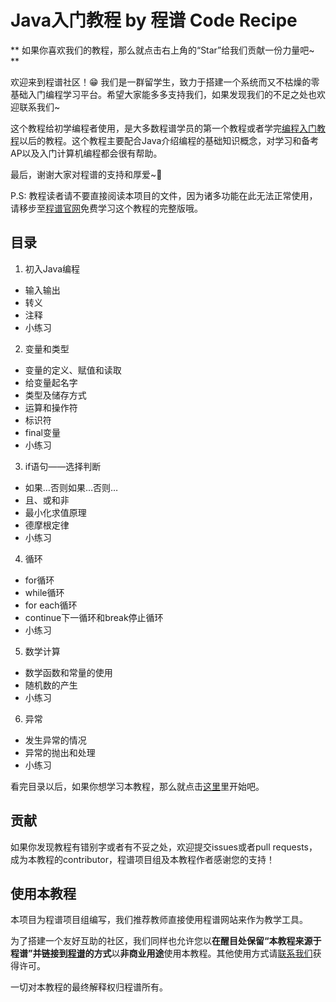 # Java入门教程 by 程谱 Code Recipe

** 如果你喜欢我们的教程，那么就点击右上角的“Star”给我们贡献一份力量吧~ **

欢迎来到程谱社区！😁 我们是一群留学生，致力于搭建一个系统而又不枯燥的零基础入门编程学习平台。希望大家能多多支持我们，如果发现我们的不足之处也欢迎联系我们~

这个教程给初学编程者使用，是大多数程谱学员的第一个教程或者学完[编程入门教程](https://coderecipe.cn/learn/1)以后的教程。这个教程主要配合Java介绍编程的基础知识概念，对学习和备考AP以及入门计算机编程都会很有帮助。

最后，谢谢大家对程谱的支持和厚爱~💖

P.S: 教程读者请不要直接阅读本项目的文件，因为诸多功能在此无法正常使用，请移步至[程谱官网](https://coderecipe.cn/learn/2)免费学习这个教程的完整版哦。

目录
------
1. 初入Java编程
  * 输入输出
  * 转义
  * 注释
  * 小练习
2. 变量和类型
  * 变量的定义、赋值和读取
  * 给变量起名字
  * 类型及储存方式
  * 运算和操作符
  * 标识符
  * final变量
  * 小练习
3. if语句——选择判断
  * 如果…否则如果…否则…
  * 且、或和非
  * 最小化求值原理
  * 德摩根定律
  * 小练习
4. 循环
  * for循环
  * while循环
  * for each循环
  * continue下一循环和break停止循环
  * 小练习
5. 数学计算
  * 数学函数和常量的使用
  * 随机数的产生
  * 小练习
6. 异常
  * 发生异常的情况
  * 异常的抛出和处理
  * 小练习

看完目录以后，如果你想学习本教程，那么就点击[这里](https://coderecipe.cn/learn/2)里开始吧。

贡献
------
如果你发现教程有错别字或者有不妥之处，欢迎提交issues或者pull requests，成为本教程的contributor，程谱项目组及本教程作者感谢您的支持！

使用本教程
------
本项目为程谱项目组编写，我们推荐教师直接使用程谱网站来作为教学工具。

为了搭建一个友好互助的社区，我们同样也允许您以**在醒目处保留“本教程来源于程谱”并链接到[程谱](https://coderecipe.cn/learn/2)的方式**以**非商业用途**使用本教程。其他使用方式请[联系我们](mailto:cr@coderecipe.cn)获得许可。

一切对本教程的最终解释权归程谱所有。
